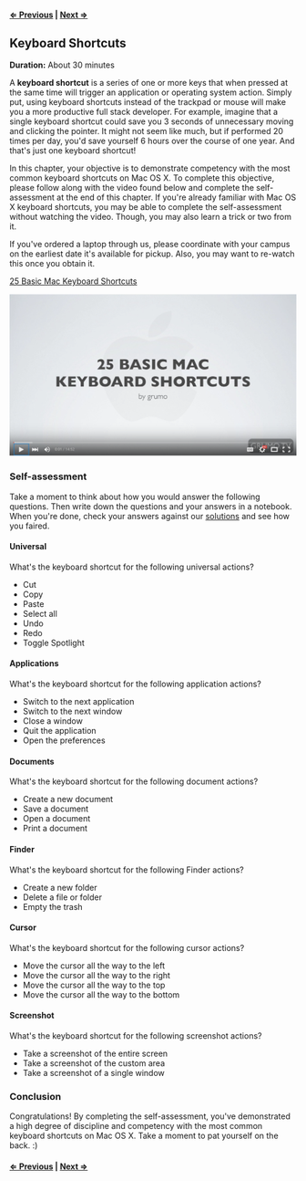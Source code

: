 #### [⇐ Previous](01_macosx.md) | [Next ⇒](03_chrome.md)

## Keyboard Shortcuts

**Duration:** About 30 minutes

A **keyboard shortcut** is a series of one or more keys that when pressed at the same time will trigger an application or operating system action. Simply put, using keyboard shortcuts instead of the trackpad or mouse will make you a more productive full stack developer. For example, imagine that a single keyboard shortcut could save you 3 seconds of unnecessary moving and clicking the pointer. It might not seem like much, but if performed 20 times per day, you'd save yourself 6 hours over the course of one year. And that's just one keyboard shortcut!

In this chapter, your objective is to demonstrate competency with the most common keyboard shortcuts on Mac OS X. To complete this objective, please follow along with the video found below and complete the self-assessment at the end of this chapter. If you're already familiar with Mac OS X keyboard shortcuts, you may be able to complete the self-assessment without watching the video. Though, you may also learn a trick or two from it.

If you've ordered a laptop through us, please coordinate with your campus on the earliest date it's available for pickup. Also, you may want to re-watch this once you obtain it.

[25 Basic Mac Keyboard Shortcuts][keyboard-shortcuts]

[![](images/shortcuts.png)][keyboard-shortcuts]

### Self-assessment

Take a moment to think about how you would answer the following questions. Then write down the questions and your answers in a notebook. When you're done, check your answers against our [solutions](solutions/02_shortcuts.md) and see how you faired.

#### Universal

What's the keyboard shortcut for the following universal actions?

- Cut
- Copy
- Paste
- Select all
- Undo
- Redo
- Toggle Spotlight

#### Applications

What's the keyboard shortcut for the following application actions?

- Switch to the next application
- Switch to the next window
- Close a window
- Quit the application
- Open the preferences

#### Documents

What's the keyboard shortcut for the following document actions?

- Create a new document
- Save a document
- Open a document
- Print a document

#### Finder

What's the keyboard shortcut for the following Finder actions?

- Create a new folder
- Delete a file or folder
- Empty the trash

#### Cursor

What's the keyboard shortcut for the following cursor actions?

- Move the cursor all the way to the left
- Move the cursor all the way to the right
- Move the cursor all the way to the top
- Move the cursor all the way to the bottom

#### Screenshot

What's the keyboard shortcut for the following screenshot actions?

- Take a screenshot of the entire screen
- Take a screenshot of the custom area
- Take a screenshot of a single window

### Conclusion

Congratulations! By completing the self-assessment, you've demonstrated a high degree of discipline and competency with the most common keyboard shortcuts on Mac OS X. Take a moment to pat yourself on the back. :)

#### [⇐ Previous](01_macosx.md) | [Next ⇒](03_chrome.md)

[keyboard-shortcuts]: https://www.youtube.com/watch?v=AdMuZses96Q
